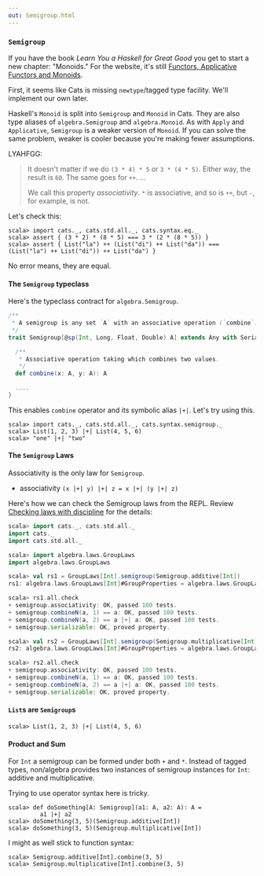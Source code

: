 ```yaml
---
out: Semigroup.html
---
```


  [clwd]: checking-laws-with-discipline.html
  [fafm]: http://learnyouahaskell.com/functors-applicative-functors-and-monoids

### `Semigroup`

If you have the book _Learn You a Haskell for Great Good_ you get to start a new chapter: "Monoids." For the website, it's still [Functors, Applicative Functors and Monoids][fafm].

First, it seems like Cats is missing `newtype`/tagged type facility.
We'll implement our own later.

Haskell's `Monoid` is split into `Semigroup` and `Monoid` in Cats. They are also type aliases of `algebra.Semigroup` and `algebra.Monoid`. As with `Apply` and `Applicative`, `Semigroup` is a weaker version of `Monoid`. If you can solve the same problem, weaker is cooler because you're making fewer assumptions.

LYAHFGG:

> It doesn't matter if we do `(3 * 4) * 5` or `3 * (4 * 5)`. Either way, the result is `60`. The same goes for `++`.
> ...
>
> We call this property *associativity*. `*` is associative, and so is `++`, but `-`, for example, is not.

Let's check this:

```console:new
scala> import cats._, cats.std.all._, cats.syntax.eq._
scala> assert { (3 * 2) * (8 * 5) === 3 * (2 * (8 * 5)) }
scala> assert { List("la") ++ (List("di") ++ List("da")) === (List("la") ++ List("di")) ++ List("da") }
```

No error means, they are equal.

#### The `Semigroup` typeclass

Here's the typeclass contract for `algebra.Semigroup`.

```scala
/**
 * A semigroup is any set `A` with an associative operation (`combine`).
 */
trait Semigroup[@sp(Int, Long, Float, Double) A] extends Any with Serializable {

  /**
   * Associative operation taking which combines two values.
   */
  def combine(x: A, y: A): A

  ....
}
```

This enables `combine` operator and its symbolic alias `|+|`. Let's try using this.

```console
scala> import cats._, cats.std.all._, cats.syntax.semigroup._
scala> List(1, 2, 3) |+| List(4, 5, 6)
scala> "one" |+| "two"
```

#### The `Semigroup` Laws

Associativity is the only law for `Semigroup`.

- associativity `(x |+| y) |+| z = x |+| (y |+| z)`

Here's how we can check the Semigroup laws from the REPL.
Review [Checking laws with discipline][clwd] for the details:

```scala
scala> import cats._, cats.std.all._
import cats._
import cats.std.all._

scala> import algebra.laws.GroupLaws
import algebra.laws.GroupLaws

scala> val rs1 = GroupLaws[Int].semigroup(Semigroup.additive[Int])
rs1: algebra.laws.GroupLaws[Int]#GroupProperties = algebra.laws.GroupLaws\$GroupProperties@3f8dc1c5

scala> rs1.all.check
+ semigroup.associativity: OK, passed 100 tests.
+ semigroup.combineN(a, 1) == a: OK, passed 100 tests.
+ semigroup.combineN(a, 2) == a |+| a: OK, passed 100 tests.
+ semigroup.serializable: OK, proved property.

scala> val rs2 = GroupLaws[Int].semigroup(Semigroup.multiplicative[Int])
rs2: algebra.laws.GroupLaws[Int]#GroupProperties = algebra.laws.GroupLaws\$GroupProperties@699dd73d

scala> rs2.all.check
+ semigroup.associativity: OK, passed 100 tests.
+ semigroup.combineN(a, 1) == a: OK, passed 100 tests.
+ semigroup.combineN(a, 2) == a |+| a: OK, passed 100 tests.
+ semigroup.serializable: OK, proved property.
```

#### `List`s are `Semigroup`s

```console
scala> List(1, 2, 3) |+| List(4, 5, 6)
```

#### Product and Sum

For `Int` a semigroup can be formed under both `+` and `*`.
Instead of tagged types, non/algebra provides two instances of
semigroup instances for `Int`: additive and multiplicative.

Trying to use operator syntax here is tricky.

```console
scala> def doSomething[A: Semigroup](a1: A, a2: A): A =
         a1 |+| a2
scala> doSomething(3, 5)(Semigroup.additive[Int])
scala> doSomething(3, 5)(Semigroup.multiplicative[Int])
```

I might as well stick to function syntax:

```console
scala> Semigroup.additive[Int].combine(3, 5)
scala> Semigroup.multiplicative[Int].combine(3, 5)
```
